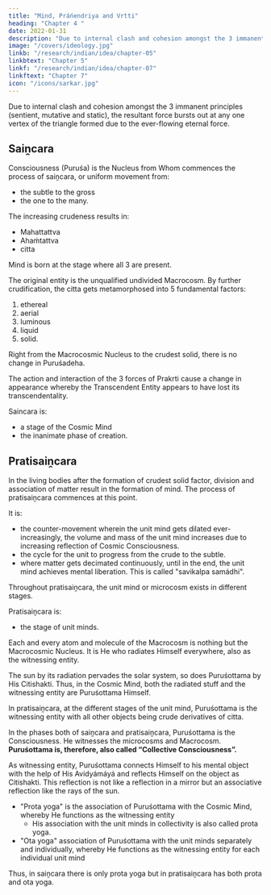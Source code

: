 ```yaml
---
title: "Mind, Práńendriya and Vrtti"
heading: "Chapter 4 "
date: 2022-01-31
description: "Due to internal clash and cohesion amongst the 3 immanent principles (sentient, mutative and static), the resultant force bursts out at any one vertex of the triangle formed due to the ever-flowing eternal force"
image: "/covers/ideology.jpg"
linkb: "/research/indian/idea/chapter-05"
linkbtext: "Chapter 5"
linkf: "/research/indian/idea/chapter-07"
linkftext: "Chapter 7"
icon: "/icons/sarkar.jpg"
---
```



Due to internal clash and cohesion amongst the 3 immanent principles (sentient, mutative and static), the resultant force bursts out at any one vertex of the triangle formed due to the ever-flowing eternal force.


## Saiṋcara

Consciousness (Puruśa) is the Nucleus from Whom commences the process of saiṋcara, or uniform movement from:
- the subtle to the gross
- the one to the many. 

The increasing crudeness results in:
- Mahattattva
- Ahaḿtattva
- citta 

Mind is born at the stage where all 3 are present.

The original entity is the unqualified undivided Macrocosm. By further crudification, the citta gets metamorphosed into 5 fundamental factors:

1. ethereal
2. aerial
3. luminous
4. liquid
5. solid. 


Right from the Macrocosmic Nucleus <!-- Puruśottama --> to the crudest solid, there is no change in Puruśadeha. 

The action and interaction of the 3 forces of Prakrti cause a change in appearance whereby the Transcendent Entity appears to have lost its transcendentality. <!-- This phase of evolution is called saiṋcara, --> 

Saincara is:
- a stage of the Cosmic Mind
- the inanimate phase of creation.<!-- , and represents the Cosmic Mind, or Macrocosm, in different stages.  -->


## Pratisaiṋcara

In the living bodies after the formation of crudest <!-- kśititattva, or --> solid factor, division and association of matter result in the formation of mind. The process of pratisaiṋcara commences at this point. 

It is:
- the counter-movement wherein the unit mind gets dilated ever-increasingly, the volume and mass of the unit mind increases due to increasing reflection of Cosmic Consciousness. 
- the cycle for the unit to progress from the crude to the subtle. 
- where matter gets decimated continuously, until in the end, the unit mind achieves mental liberation. This is called "savikalpa samádhi".


Throughout pratisaiṋcara, the unit mind or microcosm exists in different stages. 

<!-- Thus the inanimate phase of creation, or saiṋcara, , and the animate phase of  -->

Pratisaiṋcara is:
- the stage of unit minds.

Each and every atom and molecule of the Macrocosm is nothing but the Macrocosmic Nucleus.<!--  Puruśottama. --> It is He who radiates Himself everywhere, also as <!-- . ; it is He who is omnipresent as the --> the witnessing entity. 

The sun by its radiation pervades the solar system, so does Puruśottama <!-- His system --> by His Citishakti. Thus, in the Cosmic Mind, both the radiated stuff and the witnessing entity are Puruśottama Himself.


In pratisaiṋcara, <!-- the second phase of evolution, that is, --> at the different stages of the unit mind, Puruśottama is the witnessing entity with all other objects being crude derivatives of citta. 

In the phases both of saiṋcara and pratisaiṋcara, Puruśottama is the Consciousness. He witnesses the microcosms and Macrocosm. **Puruśottama is, therefore, also called “Collective Consciousness”.**

As witnessing entity, Puruśottama connects Himself to his mental object with the help of His Avidyámáyá and reflects Himself on the object as Citishakti. This reflection is not like a reflection in a mirror but an associative reflection like the rays of the sun. 

- "Prota yoga" is the association of Puruśottama with the Cosmic Mind, whereby He functions as the witnessing entity
  - His association with the unit minds in collectivity is also called prota yoga. 
- "Ota yoga" association of Puruśottama with the unit minds separately and individually, whereby He functions as the witnessing entity for each individual unit mind 


Thus, in saiṋcara there is only prota yoga but in pratisaiṋcara has both prota and ota yoga.


